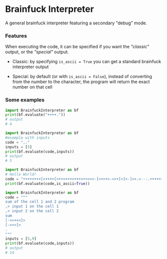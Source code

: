 # Brainfuck Interpreter

A general brainfuck interpreter featuring a secondary "debug" mode.

### Features

When executing the code, it can be specified if you want the _"classic"_ output, 
or the _"special"_ output.

- Classic: by specifying `is_ascii = True` you can get a standard brainfuck interpreter output
  
- Special: by default (or with `is_ascii = False`), instead of converting from the
number to the character, the program will return the exact number on that cell
  
### Some examples

```python
import BrainfuckInterpreter as bf
print(bf.evaluate("++++."))
# output
# 4
```
```python
import BrainfuckInterpreter as bf
#example with inputs
code = ",."
inputs = [5]
print(bf.evaluate(code,inputs))
# output
# 5
```
```python
import BrainfuckInterpreter as bf
# Hello World!
code = "++++++++[>++++[>++>+++>+++>+<<<<-]>+>+>->>+[<]<-]>>.>---.+++++++..+++.>>.<-.<.+++.------.--------.>>+.>++."
print(bf.evaluate(code,is_ascii=True))
```
```python
import BrainfuckInterpreter as bf
code = """
sum of the cell 1 and 2 program
,> input 1 on the cell 1
,< input 2 on the cell 2
sum
[->>+<<]>
[->+<]>
.
"""
inputs = [5,9]
print(bf.evaluate(code,inputs))
# output
# 14
```
